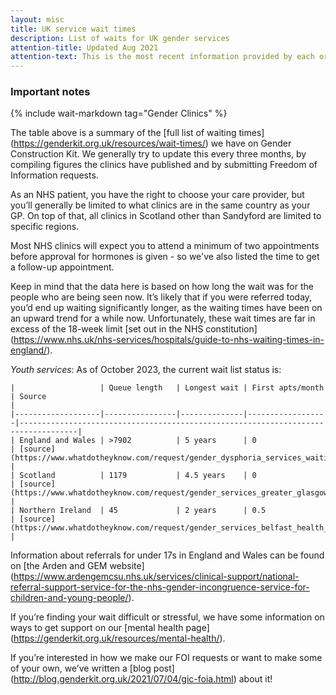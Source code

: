 ```yaml
---
layout: misc
title: UK service wait times
description: List of waits for UK gender services
attention-title: Updated Aug 2021
attention-text: This is the most recent information provided by each organisation by 2021-08-15.
---
```


### Important notes

{% include wait-markdown tag="Gender Clinics" %}

The table above is a summary of the \[full list of waiting times\](https://genderkit.org.uk/resources/wait-times/) we have on Gender Construction Kit. We generally try to update this every three months, by compiling figures the clinics have published and by submitting Freedom of Information requests.


As an NHS patient, you have the right to choose your care provider, but you’ll generally be limited to what clinics are in the same country as your GP. On top of that, all clinics in Scotland other than Sandyford are limited to specific regions.


Most NHS clinics will expect you to attend a minimum of two appointments before approval for hormones is given - so we've also listed the time to get a follow-up appointment.


Keep in mind that the data here is based on how long the wait was for the people who are being seen now. It’s likely that if you were referred today, you’d end up waiting significantly longer, as the waiting times have been on an upward trend for a while now. Unfortunately, these wait times are far in excess of the 18-week limit \[set out in the NHS constitution](https://www.nhs.uk/nhs-services/hospitals/guide-to-nhs-waiting-times-in-england/).

*Youth services*: As of October 2023, the current wait list status is:

    |                   | Queue length   | Longest wait | First apts/month | Source                                                                            |
    |-------------------|----------------|--------------|------------------|-----------------------------------------------------------------------------------|
    | England and Wales | >7902          | 5 years      | 0                | [source](https://www.whatdotheyknow.com/request/gender_dysphoria_services_waitin) |
    | Scotland          | 1179           | 4.5 years    | 0                | [source](https://www.whatdotheyknow.com/request/gender_services_greater_glasgow)  |
    | Northern Ireland  | 45             | 2 years      | 0.5              | [source](https://www.whatdotheyknow.com/request/gender_services_belfast_health_a) |

Information about referrals for under 17s in England and Wales can be found on \[the Arden and GEM website](https://www.ardengemcsu.nhs.uk/services/clinical-support/national-referral-support-service-for-the-nhs-gender-incongruence-service-for-children-and-young-people/).

If you’re finding your wait difficult or stressful, we have some information on ways to get support on our \[mental health page](https://genderkit.org.uk/resources/mental-health/).

If you’re interested in how we make our FOI requests or want to make some of your own, we’ve written a \[blog post](http://blog.genderkit.org.uk/2021/07/04/gic-foia.html) about it!